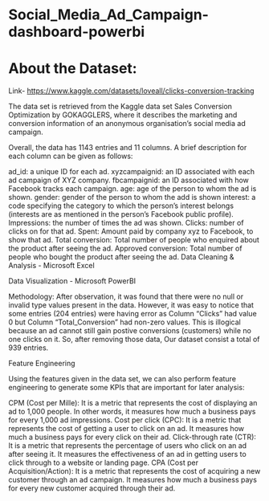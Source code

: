 # Social_Media_Ad_Campaign-dashboard-powerbi
# About the Dataset:
Link- https://www.kaggle.com/datasets/loveall/clicks-conversion-tracking

The data set is retrieved from the Kaggle data set Sales Conversion Optimization by GOKAGGLERS, where it describes the marketing and conversion information of an anonymous organisation’s social media ad campaign.

Overall, the data has 1143 entries and 11 columns. A brief description for each column can be given as follows:

ad_id: a unique ID for each ad.
xyzcampaignid: an ID associated with each ad campaign of XYZ company.
fbcampaignid: an ID associated with how Facebook tracks each campaign.
age: age of the person to whom the ad is shown.
gender: gender of the person to whom the add is shown
interest: a code specifying the category to which the person’s interest belongs (interests are as mentioned in the person’s Facebook public profile).
Impressions: the number of times the ad was shown.
Clicks: number of clicks on for that ad.
Spent: Amount paid by company xyz to Facebook, to show that ad.
Total conversion: Total number of people who enquired about the product after seeing the ad.
Approved conversion: Total number of people who bought the product after seeing the ad.
Data Cleaning & Analysis - Microsoft Excel

Data Visualization - Microsoft PowerBI

Methodology:
After observation, it was found that there were no null or invalid type values present in the data. However, it was easy to notice that some entries (204 entries) were having error as Column “Clicks” had value 0 but Column “Total_Conversion” had non-zero values. This is illogical because an ad cannot still gain postive conversions (customers) while no one clicks on it. So, after removing those data, Our dataset consist a total of 939 entries.

Feature Engineering

Using the features given in the data set, we can also perform feature engineering to generate some KPIs that are important for later analysis:

CPM (Cost per Mille): It is a metric that represents the cost of displaying an ad to 1,000 people. In other words, it measures how much a business pays for every 1,000 ad impressions.
Cost per click (CPC): It is a metric that represents the cost of getting a user to click on an ad. It measures how much a business pays for every click on their ad.
Click-through rate (CTR): It is a metric that represents the percentage of users who click on an ad after seeing it. It measures the effectiveness of an ad in getting users to click through to a website or landing page.
CPA (Cost per Acquisition/Action): It is a metric that represents the cost of acquiring a new customer through an ad campaign. It measures how much a business pays for every new customer acquired through their ad.
